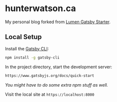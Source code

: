 # hunterwatson.ca

My personal blog forked from [Lumen Gatsby Starter](https://github.com/alxshelepenok/gatsby-starter-lumen).

## Local Setup

Install the [Gatsby CLI](https://www.gatsbyjs.org/docs/quick-start):

```bash
npm install -g gatsby-cli
```

In the project directory, start the development server:

```bash
https://www.gatsbyjs.org/docs/quick-start
```

_You might have to do some extra npm stuff as well._

Visit the local site at `https://localhost:8000`